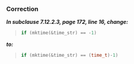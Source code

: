 ### Correction

***In subclause 7.12.2.3, page 172, line 16, change:***

> ```c
> if (mktime(&time_str) == -1)
> ```

***to:***

> ```c
> if (mktime(&time_str) == (time_t)-1)
> ```
